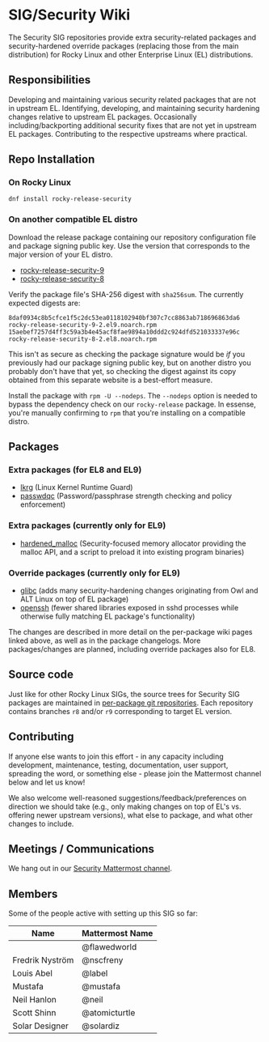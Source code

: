 # SIG/Security Wiki

The Security SIG repositories provide extra security-related packages and security-hardened override packages (replacing those from the main distribution) for Rocky Linux and other Enterprise Linux (EL) distributions.

## Responsibilities

Developing and maintaining various security related packages that are not in upstream EL. Identifying, developing, and maintaining security hardening changes relative to upstream EL packages. Occasionally including/backporting additional security fixes that are not yet in upstream EL packages. Contributing to the respective upstreams where practical.

## Repo Installation

### On Rocky Linux

```
dnf install rocky-release-security
```

### On another compatible EL distro

Download the release package containing our repository configuration file and package signing public key. Use the version that corresponds to the major version of your EL distro.

- [rocky-release-security-9](https://download.rockylinux.org/pub/rocky/9/extras/x86_64/os/Packages/r/rocky-release-security-9-2.el9.noarch.rpm)
- [rocky-release-security-8](https://download.rockylinux.org/pub/rocky/8/extras/x86_64/os/Packages/r/rocky-release-security-8-2.el8.noarch.rpm)

Verify the package file's SHA-256 digest with `sha256sum`. The currently expected digests are:

```
8daf0934c8b5cfce1f5c2dc53ea0118102940bf307c7cc8863ab718696863da6  rocky-release-security-9-2.el9.noarch.rpm
15aebef7257d4ff3c59a3b4e45acf8fae9894a10ddd2c924dfd521033337e96c  rocky-release-security-8-2.el8.noarch.rpm
```

This isn't as secure as checking the package signature would be _if_ you previously had our package signing public key, but on another distro you probably don't have that yet, so checking the digest against its copy obtained from this separate website is a best-effort measure.

Install the package with `rpm -U --nodeps`. The `--nodeps` option is needed to bypass the dependency check on our `rocky-release` package. In essense, you're manually confirming to `rpm` that you're installing on a compatible distro.

## Packages

### Extra packages (for EL8 and EL9)

- [lkrg](https://lkrg.org) (Linux Kernel Runtime Guard)
- [passwdqc](https://www.openwall.com/passwdqc/) (Password/passphrase strength checking and policy enforcement)

### Extra packages (currently only for EL9)

- [hardened_malloc](https://github.com/GrapheneOS/hardened_malloc) (Security-focused memory allocator providing the malloc API, and a script to preload it into existing program binaries)

### Override packages (currently only for EL9)

- [glibc](packages/glibc.md) (adds many security-hardening changes originating from Owl and ALT Linux on top of EL package)
- [openssh](packages/openssh.md) (fewer shared libraries exposed in sshd processes while otherwise fully matching EL package's functionality)

The changes are described in more detail on the per-package wiki pages linked above, as well as in the package changelogs.
More packages/changes are planned, including override packages also for EL8.

## Source code

Just like for other Rocky Linux SIGs, the source trees for Security SIG packages are maintained in [per-package git repositories](https://git.rockylinux.org/sig/security/src). Each repository contains branches `r8` and/or `r9` corresponding to target EL version.

## Contributing

If anyone else wants to join this effort - in any capacity including development, maintenance, testing, documentation, user support, spreading the word, or something else - please join the Mattermost channel below and let us know!

We also welcome well-reasoned suggestions/feedback/preferences on direction we should take (e.g., only making changes on top of EL's vs. offering newer upstream versions), what else to package, and what other changes to include.

## Meetings / Communications

We hang out in our [Security Mattermost channel](https://chat.rockylinux.org/rocky-linux/channels/security).

## Members

Some of the people active with setting up this SIG so far:

| Name            | Mattermost Name |
|-----------------|-----------------|
|                 | @flawedworld    |
| Fredrik Nyström | @nscfreny       |
| Louis Abel      | @label          |
| Mustafa         | @mustafa        |
| Neil Hanlon     | @neil           |
| Scott Shinn     | @atomicturtle   |
| Solar Designer  | @solardiz       |
